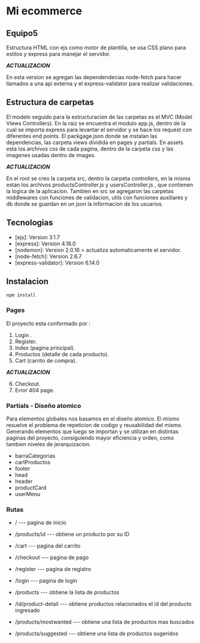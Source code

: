 # Mi ecommerce

## Equipo5

Estructura HTML con ejs como motor de plantilla, se usa CSS plano para estilos y express para manejar el servidor.

**_*ACTUALIZACION*_**

En esta version se agregan las dependendecias node-fetch para hacer llamados a una api externa y el express-validator para realizar validaciones.

## Estructura de carpetas

El modelo seguido para la estructuracion de las carpetas es el MVC (Model Views Controllers).
En la raiz se encuentra el modulo app.js, dentro de la cual se importa express para levantar el servidor y se hace los request con diferentes end points. El packgage.json donde se instalan las dependencias, las carpeta views dividida en pages y partials. En assets esta los archivos css de cada pagina, dentro de la carpeta css y las imagenes usadas dentro de images.

**_*ACTUALIZACION*_**

En el root se creo la carpeta src, dentro la carpeta controllers, en la misma estan los archivos productsController.js y usersController.js , que contienen la logica de la aplicacion. Tambien en src se agregaron las carpetas middlewares con funciones de validacion, utils con funciones auxiliares y db donde se guardan en un json la informacion de los usuarios. 

## Tecnologias
 *  [ejs]: Version 3.1.7
 *  [express]: Version 4.18.0
 *  [nodemon]: Version 2.0.16 > actualiza automaticamente el servidor.
 * [node-fetch]: Version 2.6.7
 * [express-validator]: Version 6.14.0

## Instalacion 
    npm install 

### Pages

El proyecto esta conformado por :

1. Login .
2. Register.
3. Index (pagina principal).
4. Productos (detalle de cada producto). 
5. Cart (carrito de compra).

**_*ACTUALIZACION*_**

6. Checkout.
7. Error 404 page.

### Partials - Diseño atomico

Para elementos globales nos basamos en el diseño atomico. El mismo resuelve el problema de repeticion de codigo y reusabilidad del mismo. Generando elementos que luego se importan y se utilizan en distintas paginas del proyecto, consiguiendo mayor eficiencia y orden, como tambien niveles de jerarquizacion.

* barraCategorias
* cartProductos
* footer
* head
* header
* productCard
* userMenu

### Rutas

* / --- pagina de inicio
* /products/id --- obtiene un producto por su ID
* /cart --- pagina del carrito
* /checkout --- pagina de pago
* /register --- pagina de registro
* /login --- pagina de login

* /products --- obtiene la lista de productos
* /id/product-detail --- obtiene productos relacionados el id del producto ingresado
* /products/mostwanted --- obtiene una lista de productos mas buscados
* /products/suggested --- obtiene una lista de productos sugeridos 



